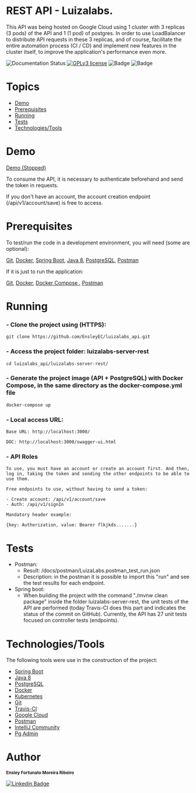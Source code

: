 # REST API - Luizalabs.

This API was being hosted on Google Cloud using 1 cluster with 3 replicas (3 pods) of the API and 1 (1 pod) of postgres. In order to use LoadBalancer to distribute API requests in these 3 replicas, and of course, facilitate the entire automation process (CI / CD) and implement new features in the cluster itself, to improve the application's performance even more.

![Documentation Status](https://readthedocs.org/projects/ansicolortags/badge/?version=latest)
[![GPLv3 license](https://img.shields.io/badge/License-GPLv3-blue.svg)](http://perso.crans.org/besson/LICENSE.html)
![Badge](https://img.shields.io/static/v1?label=status-work&message=stopped&color=red)
![Badge](https://travis-ci.org/EnsleyEC/luizalabs_api.svg?branch=master)

# Topics

<!--ts-->
   * [Demo](#Demo)
   * [Prerequisites](#Prerequisites)
   * [Running](#Executando)
   * [Tests](#Tests)
   * [Technologies/Tools](#Technologies/Tools)
<!--te-->

# Demo

<a href="">Demo (Stopped)</a></p>

<p>To consume the API, it is necessary to authenticate beforehand and send the token in requests.

If you don't have an account, the account creation endpoint (/api/v1/account/save) is free to access.</p>

# Prerequisites

To test/run the code in a development environment, you will need (some are optional):

<a href="https://git-scm.com/">Git</a>,
<a href="https://www.docker.com/"> Docker</a>,
<a href="https://spring.io/projects/spring-boot"> Spring Boot</a>,
<a href="https://www.oracle.com/java/technologies/javase/javase-jdk8-downloads.html"> Java 8</a>,
<a href="https://www.postgresql.org/">PostgreSQL</a>,
<a href="https://www.postman.com/">Postman</a>

If it is just to run the application:

<a href="https://git-scm.com/">Git</a>,
<a href="https://www.docker.com/"> Docker</a>,
<a href="https://docs.docker.com/compose/"> Docker Compose </a>,
<a href="https://www.postman.com/">Postman</a>

# Running


### - Clone the project using (HTTPS):

    git clone https://github.com/EnsleyEC/luizalabs_api.git

### - Access the project folder: luizalabs-server-rest

    cd luizalabs_api/luizalabs-server-rest/

### - Generate the project image (API + PostgreSQL) with Docker Compose, in the same directory as the docker-compose.yml file

    docker-compose up

### - Local access URL:

    Base URL: http://localhost:3000/

    DOC: http://localhost:3000/swagger-ui.html

### - API Roles

    To use, you must have an account or create an account first. And then, log in, taking the token and sending the other endpoints to be able to use them.

    Free endpoints to use, without having to send a token:

    - Create account: /api/v1/account/save
    - Auth: /api/v1/signIn

    Mandatory header example:

    {key: Authorization, value: Bearer flkjkds.......}

# Tests

- Postman:
    - Result: /docs/postman/LuizaLabs.postman_test_run.json
    - Description: in the postman it is possible to import this "run" and see the test results for each endpoint.
- Spring boot:
    - When building the project with the command "./mvnw clean package" inside the folder luizalabs-server-rest, the unit tests of the API are performed (today Travis-CI does this part and indicates the status of the commit on GitHub). Currently, the API has 27 unit tests focused on controller tests (endpoints).

# Technologies/Tools

The following tools were use in the construction of the project:

- [Spring Boot](https://spring.io/projects/spring-boot)
- [Java 8](https://www.oracle.com/java/technologies/javase/javase-jdk8-downloads.html)
- [PostgreSQL](https://www.postgresql.org//)
- [Docker](https://www.docker.com/)
- [Kubernetes](https://kubernetes.io/)
- [Git](https://git-scm.com/)
- [Travis-CI](https://travis-ci.org/)
- [Google Cloud](https://cloud.google.com/)
- [Postman](https://www.postman.com/)
- [IntelliJ Community](https://www.jetbrains.com/idea/)
- [Pg Admin](https://www.pgadmin.org/)

# Author

<sub><b>Ensley Fortunato Moreira Ribeiro </b></sub></a>

[![Linkedin Badge](https://img.shields.io/badge/-Ensley-blue?style=flat-square&logo=Linkedin&logoColor=white&link=https://www.linkedin.com/in/tgmarinho/)](https://www.linkedin.com/in/ensley-ribeiro-37b293126/) 

